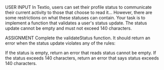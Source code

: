 USER INPUT
In Textio, users can set their profile status to communicate their current activity to those that choose to read it... However, there are some restrictions on what these statuses can contain. Your task is to implement a function that validates a user's status update. The status update cannot be empty and must not exceed 140 characters.

ASSIGNMENT
Complete the validateStatus function. It should return an error when the status update violates any of the rules:

If the status is empty, return an error that reads status cannot be empty.
If the status exceeds 140 characters, return an error that says status exceeds 140 characters.
